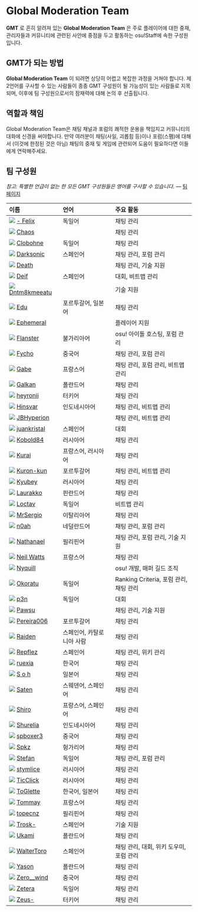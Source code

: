 # Global Moderation Team

**GMT** 로 흔히 알려져 있는 **Global Moderation Team** 은 주로 플레이어에 대한 중재, 관리자들과 커뮤니티에 관련된 사안에 중점을 두고 활동하는 osu!Staff에 속한 구성원입니다.

## GMT가 되는 방법

**Global Moderation Team** 이 되려면 상당히 어렵고 복잡한 과정을 거쳐야 합니다. 제2언어를 구사할 수 있는 사람들이 종종 GMT 구성원이 될 가능성이 있는 사람들로 지목되며, 이후에 팀 구성원으로서의 잠재력에 대해 논의 후 선출됩니다.

## 역할과 책임

Global Moderation Team은 채팅 채널과 포럼의 쾌적한 운용을 책임지고 커뮤니티의 대화에 신경을 써야합니다. 만약 여러분이 채팅(사일, 괴롭힘 등)이나 포럼(스팸)에 대해서 (이것에 한정된 것은 아님) 채팅의 중재 및 게임에 관련되어 도움이 필요하다면 이들에게 연락해주세요.

## 팀 구성원

*참고: 특별한 언급이 없는 한 모든 GMT 구성원들은 영어를 구사할 수 있습니다.* — [팀 페이지](https://osu.ppy.sh/groups/4)

| 이름 | 언어 | 주요 활동 |
| :-- | :-- | :-- |
| ![][flag_DE] [- Felix](https://osu.ppy.sh/users/8503985) | 독일어 | 채팅 관리 |
| ![][flag_US] [Chaos](https://osu.ppy.sh/users/2628870) | | 채팅 관리 |
| ![][flag_DE] [Clobohne](https://osu.ppy.sh/users/499343) | 독일어 | 채팅 관리 |
| ![][flag_AR] [Darksonic](https://osu.ppy.sh/users/570042) | 스페인어 | 채팅 관리, 포럼 관리 |
| ![][flag_US] [Death](https://osu.ppy.sh/users/3242450) | | 채팅 관리, 기술 지원 |
| ![][flag_ES] [Deif](https://osu.ppy.sh/users/318565) | 스페인어 | 대회, 비트맵 관리 |
| ![][flag_US] [Dntm8kmeeatu](https://osu.ppy.sh/users/5428812) | | 기술 지원 |
| ![][flag_BR] [Edu](https://osu.ppy.sh/users/5618109) | 포르투갈어, 일본어 | 채팅 관리 |
| ![][flag_AU] [Ephemeral](https://osu.ppy.sh/users/102335) | | 플레이어 지원 |
| ![][flag_BG] [Flanster](https://osu.ppy.sh/users/447818) | 불가리아어 | osu! 아이돌 호스팅, 포럼 관리 |
| ![][flag_CN] [Fycho](https://osu.ppy.sh/users/1876867) | 중국어 | 채팅 관리, 포럼 관리 |
| ![][flag_CA] [Gabe](https://osu.ppy.sh/users/654108) | 프랑스어 | 채팅 관리, 포럼 관리, 비트맵 관리 |
| ![][flag_PL] [Galkan](https://osu.ppy.sh/users/169570) | 폴란드어 | 채팅 관리 |
| ![][flag_TR] [heyronii](https://osu.ppy.sh/users/5642779) | 터키어 | 채팅 관리 |
| ![][flag_ID] [Hinsvar](https://osu.ppy.sh/users/1249323) | 인도네시아어 | 채팅 관리, 비트맵 관리 |
| ![][flag_GB] [JBHyperion](https://osu.ppy.sh/users/4879508) | | 채팅 관리, 비트맵 관리 |
| ![][flag_AR] [juankristal](https://osu.ppy.sh/users/443656) | 스페인어 | 대회 |
| ![][flag_RU] [Kobold84](https://osu.ppy.sh/users/3227533) | 러시아어 | 채팅 관리 |
| ![][flag_FR] [Kurai](https://osu.ppy.sh/users/77089) | 프랑스어, 러시아어 | 채팅 관리 |
| ![][flag_BR] [Kuron-kun](https://osu.ppy.sh/users/2697284) | 포르투갈어 | 채팅 관리, 비트맵 관리 |
| ![][flag_RU] [Kyubey](https://osu.ppy.sh/users/2195646) | 러시아어 | 채팅 관리 |
| ![][flag_FI] [Laurakko](https://osu.ppy.sh/users/7253731) | 핀란드어 | 채팅 관리 |
| ![][flag_DE] [Loctav](https://osu.ppy.sh/users/71366) | 독일어 | 비트맵 관리 |
| ![][flag_IT] [MrSergio](https://osu.ppy.sh/users/2581696) | 이탈리아어 | 채팅 관리 |
| ![][flag_NL] [n0ah](https://osu.ppy.sh/users/3086393) | 네덜란드어 | 채팅 관리, 포럼 관리 |
| ![][flag_PH] [Nathanael](https://osu.ppy.sh/users/2295078) | 필리핀어 | 채팅 관리, 포럼 관리, 기술 지원 |
| ![][flag_FR] [Neil Watts](https://osu.ppy.sh/users/3048059) | 프랑스어 | 채팅 관리 |
| ![][flag_US] [Nyquill](https://osu.ppy.sh/users/682935) | | osu! 개발, 매퍼 길드 조직 |
| ![][flag_DE] [Okoratu](https://osu.ppy.sh/users/1623405) | 독일어 | Ranking Criteria, 포럼 관리, 채팅 관리 |
| ![][flag_DE] [p3n](https://osu.ppy.sh/users/123703) | 독일어 | 대회 |
| ![][flag_CA] [Pawsu](https://osu.ppy.sh/users/2371454) | | 채팅 관리, 기술 지원 |
| ![][flag_PT] [Pereira006](https://osu.ppy.sh/users/537344) | 포르투갈어 | 채팅 관리 |
| ![][flag_ES] [Raiden](https://osu.ppy.sh/users/2239480) | 스페인어, 카탈로니아 사람 | 채팅 관리 |
| ![][flag_MX] [Repflez](https://osu.ppy.sh/users/201392) | 스페인어 | 채팅 관리, 위키 관리 |
| ![][flag_KR] [ruexia](https://osu.ppy.sh/users/385069) | 한국어 | 채팅 관리 |
| ![][flag_JP] [S o h](https://osu.ppy.sh/users/2234772) | 일본어 | 채팅 관리 |
| ![][flag_SE] [Saten](https://osu.ppy.sh/users/444506) | 스웨덴어, 스페인어 | 채팅 관리 |
| ![][flag_FR] [Shiro](https://osu.ppy.sh/users/113005) | 프랑스어, 스페인어 | 채팅 관리 |
| ![][flag_ID] [Shurelia](https://osu.ppy.sh/users/3807986) | 인도네시아어 | 채팅 관리 |
| ![][flag_TW] [spboxer3](https://osu.ppy.sh/users/197974) | 중국어 | 채팅 관리 |
| ![][flag_HU] [Spkz](https://osu.ppy.sh/users/2964029) | 헝가리어 | 채팅 관리 |
| ![][flag_AT] [Stefan](https://osu.ppy.sh/users/626907) | 독일어 | 채팅 관리, 포럼 관리 |
| ![][flag_RU] [stymlice](https://osu.ppy.sh/users/5122436) | 러시아어 | 채팅 관리 |
| ![][flag_RU] [TicClick](https://osu.ppy.sh/users/672931) | 러시아어 | 채팅 관리 |
| ![][flag_KR] [ToGlette](https://osu.ppy.sh/users/1076236) | 한국어, 일본어 | 채팅 관리 |
| ![][flag_FR] [Tommay](https://osu.ppy.sh/users/3132818) | 프랑스어 | 채팅 관리 |
| ![][flag_PH] [topecnz](https://osu.ppy.sh/users/2103927) | 필리핀어 | 채팅 관리 |
| ![][flag_ES] [Trosk-](https://osu.ppy.sh/users/3469385) | 스페인어 | 기술 지원 |
| ![][flag_PL] [Ukami](https://osu.ppy.sh/users/820865) | 폴란드어 | 채팅 관리 |
| ![][flag_CL] [WalterToro](https://osu.ppy.sh/users/5281416) | 스페인어 | 채팅 관리, 대회, 위키 도우미, 포럼 관리 |
| ![][flag_PL] [Yason](https://osu.ppy.sh/users/2574392) | 폴란드어 | 채팅 관리 |
| ![][flag_CN] [Zero__wind](https://osu.ppy.sh/users/1822830) | 중국어 | 채팅 관리 |
| ![][flag_DE] [Zetera](https://osu.ppy.sh/users/587737) | 독일어 | 채팅 관리 |
| ![][flag_TR] [Zeus-](https://osu.ppy.sh/users/5464437) | 터키어 | 채팅 관리 |

[flag_AR]: /wiki/shared/flag/AR.gif
[flag_AT]: /wiki/shared/flag/AT.gif
[flag_AU]: /wiki/shared/flag/AU.gif
[flag_BG]: /wiki/shared/flag/BG.gif
[flag_BR]: /wiki/shared/flag/BR.gif
[flag_CA]: /wiki/shared/flag/CA.gif
[flag_CL]: /wiki/shared/flag/CL.gif
[flag_CN]: /wiki/shared/flag/CN.gif
[flag_DE]: /wiki/shared/flag/DE.gif
[flag_ES]: /wiki/shared/flag/ES.gif
[flag_FI]: /wiki/shared/flag/FI.gif
[flag_FR]: /wiki/shared/flag/FR.gif
[flag_GB]: /wiki/shared/flag/GB.gif
[flag_HU]: /wiki/shared/flag/HU.gif
[flag_ID]: /wiki/shared/flag/ID.gif
[flag_IT]: /wiki/shared/flag/IT.gif
[flag_JP]: /wiki/shared/flag/JP.gif
[flag_KR]: /wiki/shared/flag/KR.gif
[flag_MX]: /wiki/shared/flag/MX.gif
[flag_NL]: /wiki/shared/flag/NL.gif
[flag_PH]: /wiki/shared/flag/PH.gif
[flag_PL]: /wiki/shared/flag/PL.gif
[flag_PT]: /wiki/shared/flag/PT.gif
[flag_RU]: /wiki/shared/flag/RU.gif
[flag_SE]: /wiki/shared/flag/SE.gif
[flag_TR]: /wiki/shared/flag/TR.gif
[flag_TW]: /wiki/shared/flag/TW.gif
[flag_US]: /wiki/shared/flag/US.gif
